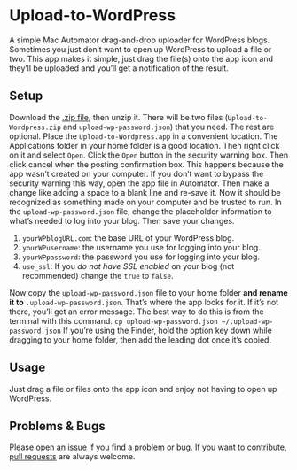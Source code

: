 # Upload-to-WordPress
A simple Mac Automator drag-and-drop uploader for WordPress blogs.
Sometimes you just don’t want to open up WordPress to upload a file or two. This app makes it simple, just drag the file(s) onto the app icon and they’ll be uploaded and you’ll get a notification of the result.
## Setup
Download the [.zip file][1], then unzip it. 
There will be two files (`Upload-to-Wordpress.zip` and `upload-wp-password.json`) that you need. The rest are optional.
Place the `Upload-to-Wordpress.app` in a convenient location. The Applications folder in your home folder is a good location. Then right click on it and select `Open`. Click the `Open` button in the security warning box. Then click cancel when the posting confirmation box. This  happens because the app wasn’t created on your computer. 
If you don’t want to bypass the security warning this way, open the app file in Automator. Then make a change like adding a space to a blank line and re-save it. Now it should be recognized as something made on your computer and be trusted to run.
In the `upload-wp-password.json` file, change the placeholder information to what’s needed to log into your blog. Then save your changes.

1. `yourWPblogURL.com`: the base URL of your WordPress blog.
2. `yourWPusername`: the username you use for logging into your blog.
3. `yourWPpassword`: the password you use for logging into your blog.
4. `use_ssl`: If you _do not have SSL enabled_ on your blog (not recommended) change the `true` to `false`.

Now copy the `upload-wp-password.json` file to your home folder **and rename it to** `.upload-wp-password.json`. That’s where the app looks for it. If it’s not there, you’ll get an error message. The best way to do this is from the terminal with this command.
`cp upload-wp-password.json ~/.upload-wp-password.json`
If you’re using the Finder, hold the option key down while dragging to your home folder, then add the leading dot once it’s copied.
## Usage
Just drag a file or files onto the app icon and enjoy not having to open up WordPress.
## Problems & Bugs
Please [open an issue][2] if you find a problem or bug. If you want to contribute, [pull requests][3] are always welcome.

[1]:	https://github.com/JenniferMack/Upload-to-WordPress/archive/master.zip "Direct .zip download."
[2]:	https://github.com/JenniferMack/Upload-to-WordPress/issues "Issue tracker."
[3]:	https://github.com/JenniferMack/Upload-to-WordPress/pulls "Create a pull request."